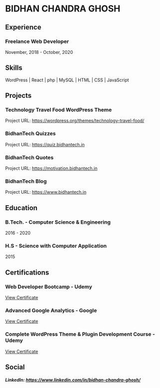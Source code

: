 # BIDHAN CHANDRA GHOSH

## Experience
### Freelance Web Developer
November, 2018 - October, 2020

## Skills
WordPress | React | php | MySQL | HTML | CSS | JavaScript

## Projects
### Technology Travel Food WordPress Theme
Project URL: https://wordpress.org/themes/technology-travel-food/

### BidhanTech Quizzes
Project URL: https://quiz.bidhantech.in

### BidhanTech Quotes
Project URL: https://motivation.bidhantech.in

### BidhanTech Blog
Project URL: https://www.bidhantech.in

## Education
### B.Tech. - Computer Science & Engineering
2016 - 2020

### H.S - Science with Computer Application
2015

## Certifications
### Web Developer Bootcamp - Udemy
[View Certificate](https://www.udemy.com/certificate/UC-6AKFD9MQ/)

### Advanced Google Analytics - Google
[View Certificate](https://analytics.google.com/analytics/academy/certificate/BFLOPoo4TRCqR5RGbi1WDQ)

### Complete WordPress Theme & Plugin Development Course - Udemy
[View Certificate](https://www.udemy.com/certificate/UC-8830072e-7430-4c7d-b518-b977359fedc3/)

## Social
##### LinkedIn: https://www.linkedin.com/in/bidhan-chandra-ghosh/
